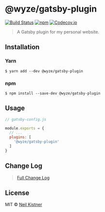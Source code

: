 # @wyze/gatsby-plugin

[![Build Status][travis-image]][travis-url]
[![npm][npm-image]][npm-url]
[![Codecov.io][codecov-image]][codecov-url]

> A Gatsby plugin for my personal website.

## Installation

### Yarn

```
$ yarn add --dev @wyze/gatsby-plugin
```

### npm

```
$ npm install --save-dev @wyze/gatsby-plugin
```

## Usage

```js
// gatsby-config.js

module.exports = {
  // ...
  plugins: [
    '@wyze/gatsby-plugin'
  ]
}
```

## Change Log

> [Full Change Log](changelog.md)

## License

MIT © [Neil Kistner](//neilkistner.com)

[travis-image]: https://img.shields.io/travis/wyze/gatsby-plugin.svg?style=flat-square
[travis-url]: https://travis-ci.org/wyze/gatsby-plugin

[npm-image]: https://img.shields.io/npm/v/@wyze/gatsby-plugin.svg?style=flat-square
[npm-url]: https://npmjs.com/package/@wyze/gatsby-plugin

[codecov-image]: https://img.shields.io/codecov/c/github/wyze/gatsby-plugin.svg?style=flat-square
[codecov-url]: https://codecov.io/github/wyze/gatsby-plugin
